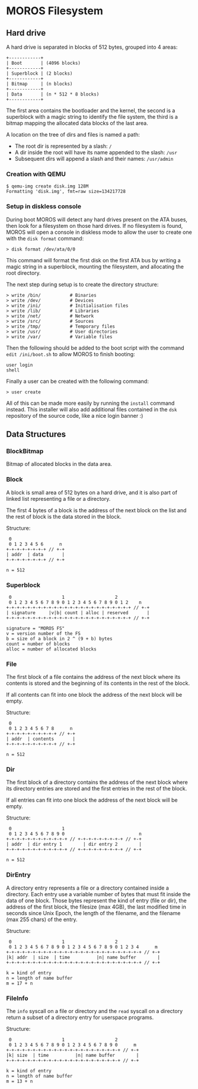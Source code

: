 # MOROS Filesystem


## Hard drive

A hard drive is separated in blocks of 512 bytes, grouped into 4 areas:

    +------------+
    | Boot       | (4096 blocks)
    +------------+
    | Superblock | (2 blocks)
    +------------+
    | Bitmap     | (n blocks)
    +------------+
    | Data       | (n * 512 * 8 blocks)
    +------------+

The first area contains the bootloader and the kernel, the second is a
superblock with a magic string to identify the file system, the third is a
bitmap mapping the allocated data blocks of the last area.

A location on the tree of dirs and files is named a path:

  - The root dir is represented by a slash: `/`
  - A dir inside the root will have its name appended to the slash: `/usr`
  - Subsequent dirs will append a slash and their names: `/usr/admin`


### Creation with QEMU

    $ qemu-img create disk.img 128M
    Formatting 'disk.img', fmt=raw size=134217728


### Setup in diskless console

During boot MOROS will detect any hard drives present on the ATA buses, then
look for a filesystem on those hard drives. If no filesystem is found, MOROS
will open a console in diskless mode to allow the user to create one with
the `disk format` command:

    > disk format /dev/ata/0/0

This command will format the first disk on the first ATA bus by writing a magic
string in a superblock, mounting the filesystem, and allocating the root
directory.

The next step during setup is to create the directory structure:

    > write /bin/           # Binaries
    > write /dev/           # Devices
    > write /ini/           # Initialisation files
    > write /lib/           # Libraries
    > write /net/           # Network
    > write /src/           # Sources
    > write /tmp/           # Temporary files
    > write /usr/           # User directories
    > write /var/           # Variable files

Then the following should be added to the boot script with the
command `edit /ini/boot.sh` to allow MOROS to finish booting:

    user login
    shell

Finally a user can be created with the following command:

    > user create

All of this can be made more easily by running the `install` command instead.
This installer  will also add additional files contained in the `dsk`
repository of the source code, like a nice login banner :)


## Data Structures


### BlockBitmap

Bitmap of allocated blocks in the data area.


### Block

A block is small area of 512 bytes on a hard drive, and it is also part of
linked list representing a file or a directory.

The first 4 bytes of a block is the address of the next block on the list and
the rest of block is the data stored in the block.

Structure:

     0
     0 1 2 3 4 5 6      n
    +-+-+-+-+-+-+-+ // +-+
    | addr  | data       |
    +-+-+-+-+-+-+-+ // +-+

    n = 512


### Superblock

     0                   1                   2
     0 1 2 3 4 5 6 7 8 9 0 1 2 3 4 5 6 7 8 9 0 1 2    n
    +-+-+-+-+-+-+-+-+-+-+-+-+-+-+-+-+-+-+-+-+-+-+-+ // +-+
    | signature     |v|b| count | alloc | reserved       |
    +-+-+-+-+-+-+-+-+-+-+-+-+-+-+-+-+-+-+-+-+-+-+-+ // +-+

    signature = "MOROS FS"
    v = version number of the FS
    b = size of a block in 2 ^ (9 + b) bytes
    count = number of blocks
    alloc = number of allocated blocks


### File

The first block of a file contains the address of the next block where its
contents is stored and the beginning of its contents in the rest of the block.

If all contents can fit into one block the address of the next block will be
empty.

Structure:

     0
     0 1 2 3 4 5 6 7 8      n
    +-+-+-+-+-+-+-+-+-+ // +-+
    | addr  | contents       |
    +-+-+-+-+-+-+-+-+-+ // +-+

    n = 512


### Dir

The first block of a directory contains the address of the next block where its
directory entries are stored and the first entries in the rest of the block.

If all entries can fit into one block the address of the next block will be
empty.

Structure:

     0                   1
     0 1 2 3 4 5 6 7 8 9 0                            n
    +-+-+-+-+-+-+-+-+-+-+-+ // +-+-+-+-+-+-+-+-+ // +-+
    | addr  | dir entry 1        | dir entry 2        |
    +-+-+-+-+-+-+-+-+-+-+-+ // +-+-+-+-+-+-+-+-+ // +-+

    n = 512


### DirEntry

A directory entry represents a file or a directory contained inside a
directory. Each entry use a variable number of bytes that must fit inside the
data of one block. Those bytes represent the kind of entry (file or dir), the
address of the first block, the filesize (max 4GB), the last modified time in
seconds since Unix Epoch, the length of the filename, and the filename (max
255 chars) of the entry.

Structure:

     0                   1                   2
     0 1 2 3 4 5 6 7 8 9 0 1 2 3 4 5 6 7 8 9 0 1 2 3 4      m
    +-+-+-+-+-+-+-+-+-+-+-+-+-+-+-+-+-+-+-+-+-+-+-+-+-+ // +-+
    |k| addr  | size  | time          |n| name buffer        |
    +-+-+-+-+-+-+-+-+-+-+-+-+-+-+-+-+-+-+-+-+-+-+-+-+-+ // +-+

    k = kind of entry
    n = length of name buffer
    m = 17 + n


### FileInfo

The `info` syscall on a file or directory and the `read` syscall on a directory
return a subset of a directory entry for userspace programs.

Structure:

     0                   1                   2
     0 1 2 3 4 5 6 7 8 9 0 1 2 3 4 5 6 7 8 9 0      m
    +-+-+-+-+-+-+-+-+-+-+-+-+-+-+-+-+-+-+-+-+-+ // +-+
    |k| size  | time          |n| name buffer        |
    +-+-+-+-+-+-+-+-+-+-+-+-+-+-+-+-+-+-+-+-+-+ // +-+

    k = kind of entry
    n = length of name buffer
    m = 13 + n
